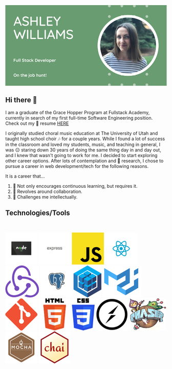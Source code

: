 ![](https://github.com/ashwilliams15/ashwilliams15/blob/main/bannerPic2.png)

## Hi there 👋

I am a graduate of the Grace Hopper Program at Fullstack Academy, currently in search of my first full-time Software Engineering position. Check out my 📄 resume [HERE](https://drive.google.com/file/d/1Azef6yaFvN7Ey-pRwN2oUjBuW4MR3_8H/view?usp=sharing)

I originally studied choral music education at The University of Utah and taught high school choir 🎶 for a couple years. While I found a lot of success in the classroom and loved my students, music, and teaching in general, I was 😐 staring down 30 years of doing the same thing day in and day out, and I knew that wasn't going to work for me. I decided to start exploring other career options. After lots of contemplation and 🔬 research, I chose to pursue a career in web development/tech for the following reasons.

It is a career that...
1. 🌱 Not only encourages continuous learning, but requires it.
2. 👯 Revolves around collaboration.
3. 🤔 Challenges me intellectually.

## Technologies/Tools
<br/>

<a href="https://nodejs.org/en/" target="_blank"><img src="https://github.com/ashwilliams15/ashwilliams15/blob/main/techLogos/nodetrans.png" alt="node logo" height="100"></a>
<a href="https://expressjs.com/" target="_blank"><img src="https://github.com/ashwilliams15/ashwilliams15/blob/main/techLogos/expresstrans2.png" alt="express logo" height="100"></a>
<a href="https://www.javascript.com/" target="_blank"><img src="https://github.com/ashwilliams15/ashwilliams15/blob/main/techLogos/JavascriptRealLogo.png" alt="javascript logo" height="100"></a>
<a href="https://reactjs.org/" target="_blank"><img src="https://github.com/ashwilliams15/ashwilliams15/blob/main/techLogos/reactrans.png" alt="react logo" height="100"></a>
<a href="https://react-redux.js.org/" target="_blank"><img src="https://github.com/ashwilliams15/ashwilliams15/blob/main/techLogos/reduxRealLogo.png" alt="redux logo" height="100"></a>
<a href="https://www.postgresql.org/" target="_blank"><img src="https://github.com/ashwilliams15/ashwilliams15/blob/main/techLogos/postgrestrans1.png" alt="postgres logo" height="100"></a>
<a href="https://sequelize.org/" target="_blank"><img src="https://github.com/ashwilliams15/ashwilliams15/blob/main/techLogos/sequelizeLogo.png" alt="sequelize logo" height="100"></a>
<a href="https://mui.com/" target="_blank"><img src="https://github.com/ashwilliams15/ashwilliams15/blob/main/techLogos/materialuiLogo.png" alt="mui logo" height="100"></a>
<a href="https://git-scm.com/" target="_blank"><img src="https://github.com/ashwilliams15/ashwilliams15/blob/main/techLogos/gitRealLogo.png" alt="git logo" height="100"></a>
<a href="https://developer.mozilla.org/en-US/docs/Web/HTML" target="_blank"><img                                     src="https://github.com/ashwilliams15/ashwilliams15/blob/main/techLogos/htmlRealLogo.png" alt="html logo" height="100"></a>
<a href="https://developer.mozilla.org/en-US/docs/Web/CSS" target="_blank"><img src="https://github.com/ashwilliams15/ashwilliams15/blob/main/techLogos/cssRealLogo.png" alt="css logo" height="100"></a>
<a href="https://socket.io/" target="_blank"><img src="https://github.com/ashwilliams15/ashwilliams15/blob/main/techLogos/socketRealLogo.png" alt="socket logo" height="100"></a>
<a href="https://phaser.io/" target="_blank"><img src="https://github.com/ashwilliams15/ashwilliams15/blob/main/techLogos/phaserLogo.png" alt="phaser logo" height="100"></a>
<a href="https://mochajs.org/" target="_blank"><img src="https://github.com/ashwilliams15/ashwilliams15/blob/main/techLogos/mochaRealRealLogo.svg" alt="mocha logo" height="100"></a>
<a href="https://www.chaijs.com/" target="_blank"><img src="https://github.com/ashwilliams15/ashwilliams15/blob/main/techLogos/chaiLogo.png" alt="chai logo" height="100"></a>

